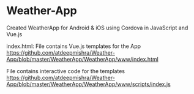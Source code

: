 # Weather-App
Created WeatherApp for Android & iOS using Cordova in JavaScript and Vue.js

index.html: File contains Vue.js templates for the App
https://github.com/atdeepmishra/Weather-App/blob/master/WeatherApp/WeatherApp/www/index.html

File contains interactive code for the templates
https://github.com/atdeepmishra/Weather-App/blob/master/WeatherApp/WeatherApp/www/scripts/index.js
